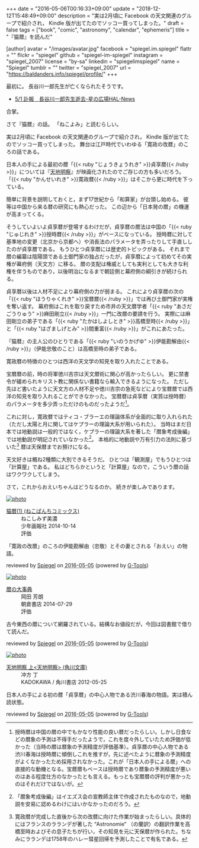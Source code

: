 +++
date = "2016-05-06T00:16:33+09:00"
update = "2018-12-12T15:48:49+09:00"
description = "実は2月頃に Facebook の天文関連のグループで紹介され， Kindle 版が出てたのでソッコー買ってしまった。"
draft = false
tags = ["book", "comic", "astronomy", "calendar", "ephemeris"]
title = "『猫暦』を読んだ"

[author]
  avatar = "/images/avatar.jpg"
  facebook = "spiegel.im.spiegel"
  flattr = ""
  flickr = "spiegel"
  github = "spiegel-im-spiegel"
  instagram = "spiegel_2007"
  license = "by-sa"
  linkedin = "spiegelimspiegel"
  name = "Spiegel"
  tumblr = ""
  twitter = "spiegel_2007"
  url = "https://baldanders.info/spiegel/profile/"
+++

最初に。
長谷川一郎先生が亡くなられたそうです。

- [5/1 訃報　長谷川一郎先生逝去-星の広場HAL-News](http://blog.zaq.ne.jp/hoshinohiroba/article/977/)

合掌。

さて『猫暦』の話。
「ねこよみ」と読むらしい。

実は2月頃に Facebook の天文関連のグループで紹介され， Kindle 版が出てたのでソッコー買ってしまった。
舞台は江戸時代でいわゆる「寛政の改暦」のころの話である。

日本人の手による最初の暦「{{< ruby "じょうきょうれき" >}}貞享暦{{< /ruby >}}」については『[天地明察](http://www.amazon.co.jp/exec/obidos/ASIN/B0095OEG3Y/baldandersinf-22/)』が映画化されたのでご存じの方も多いだろう。
「{{< ruby "かんせいれき" >}}寛政暦{{< /ruby >}}」はそこから更に時代を下っている。

簡単に背景を説明しておくと，まず17世紀から「和算家」が台頭し始める。
彼等は中国から来る暦の研究にも熱心だった。
この辺から「日本発の暦」の機運が高まってくる。

そうしていよいよ貞享暦が登場するわけだが，貞享暦の暦法は中国の「{{< ruby "じゅじれき" >}}授時暦{{< /ruby >}}」がベースになっている。
授時暦に対して基準地の変更（北京から京都へ）や消長法のパラメータを弄ったりして手直ししたのが貞享暦である。
もうひとつ貞享暦には歴史的トピックがある。
それまで暦の編纂は陰陽頭である土御門家の独占だったが，貞享暦によって初めてその実権が幕府側（天文方）に移る。
暦の支配は権威としても実利としても大きな利権を伴うものであり，以後明治になるまで朝廷側と幕府側の綱引きが続けられる。

貞享暦以後は人材不足により幕府側の力が弱まる。
これにより貞享暦の次の「{{< ruby "ほうりゃくれき" >}}宝暦暦{{< /ruby >}}」では再び土御門家が実権を奪い返す。
幕府側はこれを取り戻すため市井の天文暦学者「{{< ruby "あさだごうりゅう" >}}麻田剛立{{< /ruby >}}」一門に改暦の要請を行う。
実際には麻田剛立の弟子である「{{< ruby "たかはしよしとき" >}}高橋至時{{< /ruby >}}」と「{{< ruby "はざましげとみ" >}}間重富{{< /ruby >}}」がこれにあたった。

『猫暦』の主人公のひとりである「{{< ruby "いのうかげゆ" >}}伊能勘解由{{< /ruby >}}」（伊能忠敬のこと）は高橋至時の弟子である。

寛政暦の特徴のひとつは西洋の天文学の知見を取り入れたことである。

宝暦暦の前，時の将軍徳川吉宗は天文暦術に関心が高かったらしい。
更に禁書令が緩められキリスト教に関係ない書籍なら輸入できるようになった。
ただし先ほど書いたように天文方の人材不足や徳川吉宗の急死などにより宝暦暦では西洋の知見を取り入れることができなかった。
宝暦暦は貞享暦（実質は授時暦）のパラメータを多少弄っただけのものだったようだ[^j]。

[^j]: 授時暦は中国の暦の中でもかなり性能の良い暦だったらしい。しかし日食などの暦象の予測は不得手だったようで，これを度々外していたため評価が低かった（当時の暦は暦象の予測精度が評価基準）。貞享暦の中心人物である渋川春海は授時暦に傾倒しこれを推すが，先に述べたように暦象の予測精度がよくなかったため採用されなかった。これが「日本人の手による暦」への直接的な動機となる。宝暦暦もベースは授時暦であり暦象の予測精度が悪いのはある程度仕方のなかったとも言える。もっとも宝暦暦の評判が悪かったのはそれだけではないが。

これに対し，寛政暦ではティコ・ブラーエの理論体系が全面的に取り入れられた（ただし太陽と月に関してはケプラーの理論大系が用いられた）。
当時はまだ日本では地動説は一般的ではなく，ケプラーの理論大系を著した「暦象考成後編」では地動説が明記されていなかった[^k]。
本格的に地動説や万有引力の法則に基づいた[^a] 暦は天保暦までお預けになる。

[^k]: 「暦象考成後編」はイエズス会の宣教師主体で作成されたものなので，地動説を安易に認めるわけにはいかなかったのだろう。
[^a]: 寛政暦が完成した直後から次の改暦に向けた作業が始まったらしい。具体的にはフランスのラランデが著した “Astronomie” （の蘭訳）の翻訳作業を高橋至時およびその息子たちが行い，その知見を元に天保暦が作られた。ちなみにラランデは1758年のハレー彗星回帰を予測したことで有名である。

天文好きは概ね2種類に大別できるそうだ。
ひとつは「観測屋」でもうひとつは「計算屋」である。
私はどちらかというと「計算屋」なので，こういう暦の話はワクワクしてしまう。

さて，これからおえいちゃんはどうなるのか。
続きが楽しみであります。

<div class="hreview" ><a class="item url" href="http://www.amazon.co.jp/exec/obidos/ASIN/B01BHGVLOY/baldandersinf-22/"><img src="http://ecx.images-amazon.com/images/I/51mwPBTov5L._SL160_.jpg" alt="photo" class="photo"  /></a><dl ><dt class="fn"><a class="item url" href="http://www.amazon.co.jp/exec/obidos/ASIN/B01BHGVLOY/baldandersinf-22/">猫暦(1) (ねこぱんちコミックス)</a></dt><dd>ねこしみず美濃 </dd><dd>少年画報社 2014-10-14</dd><dd>評価<abbr class="rating" title="5"><img src="http://g-images.amazon.com/images/G/01/detail/stars-5-0.gif" alt="" /></abbr> </dd></dl><p class="similar"></p>
<p class="description">「寛政の改暦」のころの伊能勘解由（忠敬）とその妻とされる「おえい」の物語。</p>
<p class="gtools" >reviewed by <a href='#maker' class='reviewer'>Spiegel</a> on <abbr class="dtreviewed" title="2016-04-17">2016-05-05</abbr> (powered by <a href="http://www.goodpic.com/mt/aws/index.html" >G-Tools</a>)</p>
</div>

<div class="hreview" ><a class="item url" href="http://www.amazon.co.jp/exec/obidos/ASIN/4254102372/baldandersinf-22/"><img src="http://ecx.images-amazon.com/images/I/518zIufy4fL._SL160_.jpg" alt="photo" class="photo"  /></a><dl ><dt class="fn"><a class="item url" href="http://www.amazon.co.jp/exec/obidos/ASIN/4254102372/baldandersinf-22/">暦の大事典</a></dt><dd>岡田 芳朗 </dd><dd>朝倉書店 2014-07-29</dd><dd>評価<abbr class="rating" title="4"><img src="http://g-images.amazon.com/images/G/01/detail/stars-4-0.gif" alt="" /></abbr> </dd></dl><p class="similar"></p>
<p class="description">古今東西の暦について網羅されている。結構なお値段だが，今回は図書館で借りて読んだ。</p>
<p class="gtools" >reviewed by <a href='#maker' class='reviewer'>Spiegel</a> on <abbr class="dtreviewed" title="2016-05-05">2016-05-05</abbr> (powered by <a href="http://www.goodpic.com/mt/aws/index.html" >G-Tools</a>)</p>
</div>

<div class="hreview" ><a class="item url" href="http://www.amazon.co.jp/exec/obidos/ASIN/B0095OEG3Y/baldandersinf-22/"><img src="http://ecx.images-amazon.com/images/I/51U5H1U7SlL._SL160_.jpg" alt="photo" class="photo"  /></a><dl ><dt class="fn"><a class="item url" href="http://www.amazon.co.jp/exec/obidos/ASIN/B0095OEG3Y/baldandersinf-22/">天地明察 上<天地明察> (角川文庫)</a></dt><dd>冲方 丁 </dd><dd>KADOKAWA / 角川書店 2012-05-25</dd></dl><p class="similar"></p>
<p class="description">日本人の手による初の暦「貞享暦」の中心人物である渋川春海の物語。実は積ん読状態。</p>
<p class="gtools" >reviewed by <a href='#maker' class='reviewer'>Spiegel</a> on <abbr class="dtreviewed" title="2016-04-17">2016-05-05</abbr> (powered by <a href="http://www.goodpic.com/mt/aws/index.html" >G-Tools</a>)</p>
</div>
